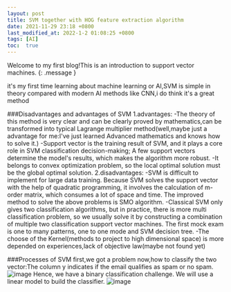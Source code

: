 ```yaml
---
layout: post
title: SVM together with HOG feature extraction algorithm
date: 2021-11-29 23:18 +0800
last_modified_at: 2022-1-2 01:08:25 +0800
tags: [AI]
toc:  true
---
```

Welcome to my first blog!This is an introduction to support vector machines.
{: .message }

it's my first time learning about machine learning or AI,SVM is simple in theory compared with modern AI methods like CNN,i do think it's a great method

###Disadvantages and advantages of SVM
1.advantages:
  -The theory of this method is very clear and can be clearly proved by mathematics,can be transformed into typical Lagrange multiplier method(well,maybe just a advantage for me:I've just learned Advanced mathematics and knows how to solve it.)
  -Support vector is the training result of SVM, and it plays a core role in SVM classification decision-making; A few support vectors determine the model's results, which makes the algorithm more robust.
  -It belongs to convex optimization problem, so the local optimal solution must be the global optimal solution.
2.disadvantages:
  -SVM is difficult to implement for large data training. Because SVM solves the support vector with the help of quadratic programming, it involves the calculation of m-order matrix, which consumes a lot of space and time. The improved method to solve the above problems is SMO algorithm.
  -Classical SVM only gives two classification algorithms, but in practice, there is more multi classification problem, so we usually solve it by constructing a combination of multiple two classification support vector machines. The first mock exam is one to many patterns, one to one mode and SVM decision tree.
  -The choose of the Kernel(methods to project to high dimensional space) is more depended on experiences,lack of objective law(maybe not found yet)
  
###Processes of SVM
first,we got a problem now,how to classify the two vector:The column y indicates if the email qualifies as spam or no spam.
![image](https://github.com/Tao-11-chen/Tao-11-chen.github.io/blob/master/_posts/1png.png)
Hence, we have a binary classification challenge. We will use a linear model to build the classifier.
![image](https://github.com/Tao-11-chen/Tao-11-chen.github.io/blob/master/_posts/2.png)